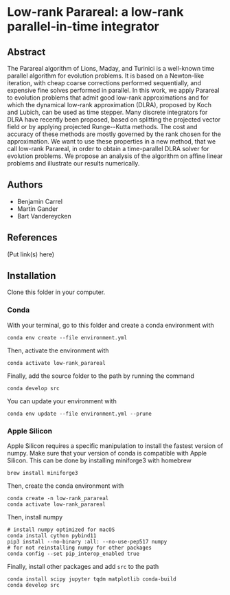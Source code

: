 # Low-rank Parareal: a low-rank parallel-in-time integrator

## Abstract

The Parareal algorithm of Lions, Maday, and Turinici is a well-known time parallel algorithm for evolution problems. It is based on a Newton-like iteration, with cheap coarse corrections performed sequentially, and expensive fine solves performed in parallel.
  In this work, we apply Parareal to evolution problems that admit good low-rank approximations and for which the dynamical low-rank approximation (DLRA), proposed by Koch and Lubich, can be used as time stepper. Many discrete integrators for DLRA have recently been proposed, based on splitting the projected vector field or by applying projected Runge--Kutta methods. The cost and accuracy of these methods are mostly governed by the rank chosen for the approximation. We want to use these properties in a new method, that we call low-rank Parareal, in order to obtain a time-parallel DLRA solver for evolution problems. We propose an analysis of the algorithm on affine linear problems and illustrate our results numerically.

## Authors

- Benjamin Carrel
- Martin Gander
- Bart Vandereycken

## References

(Put link(s) here)

## Installation

Clone this folder in your computer.

### Conda

With your terminal, go to this folder and create a conda environment with

`conda env create --file environment.yml`

Then, activate the environment with

`conda activate low-rank_parareal`

Finally, add the source folder to the path by running the command

`conda develop src`

You can update your environment with

`conda env update --file environment.yml --prune`


### Apple Silicon

Apple Silicon requires a specific manipulation to install the fastest version of numpy. Make sure that your version of conda is compatible with Apple Silicon. This can be done by installing miniforge3 with homebrew

`brew install miniforge3`

Then, create the conda environment with

```
conda create -n low-rank_parareal
conda activate low-rank_parareal
```

Then, install numpy

```
# install numpy optimized for macOS
conda install cython pybind11
pip3 install --no-binary :all: --no-use-pep517 numpy
# for not reinstalling numpy for other packages
conda config --set pip_interop_enabled true
```

Finally, install other packages and add `src` to the path

```
conda install scipy jupyter tqdm matplotlib conda-build
conda develop src
```






